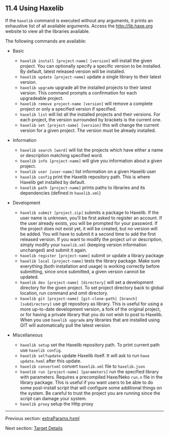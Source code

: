 ## 11.4 Using Haxelib

If the `haxelib` command is executed without any arguments, it prints an exhaustive list of all available arguments. Access the <http://lib.haxe.org> website to view all the libraries available. 

The following commands are available:

* Basic 

    * `haxelib install [project-name] [version]` will install the given project. You can optionally specify a specific version to be installed. By default, latest released version will be installed.
    * `haxelib update [project-name]` update a single library to their latest version. 
    * `haxelib upgrade` upgrade all the installed projects to their latest version. This command prompts a confirmation for each upgradeable project.
    * `haxelib remove project-name [version]` will remove a complete project or only a specified version if specified.
    * `haxelib list` will list all the installed projects and their versions. For each project, the version surrounded by brackets is the current one.
    * `haxelib set [project-name] [version]` this will change the current version for a given project. The version must be already installed.
* Information 

    * `haxelib search [word]` will list the projects which have either a name or description matching specified word.
    * `haxelib info [project-name]` will give you information about a given project.
    * `haxelib user [user-name]` list information on a given Haxelib user
    * `haxelib config` print the Haxelib repository path. This is where Haxelib get installed by default.
    * `haxelib path [project-name]` prints paths to libraries and its dependencies (defined in `haxelib.xml`)
* Development 

    * `haxelib submit [project.zip]` submits a package to Haxelib. If the user name is unknown, you'll be first asked to register an account. If the user already exists, you will be prompted for your password. If the project does not exist yet, it will be created, but no version will be added. You will have to submit it a second time to add the first released version. If you want to modify the project url or description, simply modify your `haxelib.xml` (keeping version information unchanged) and submit it again.
    * `haxelib register [project-name]` submit or update a library package
    * `haxelib local [project-name]` tests the library package. Make sure everything (both installation and usage) is working correctly before submitting, since once submitted, a given version cannot be updated.
    * `haxelib dev [project-name] [directory]` will set a development directory for the given project. To set project directory back to global location, run command and omit directory.
    * `haxelib git [project-name] [git-clone-path] [branch] [subdirectory]` use git repository as library. This is useful for using a more up-to-date development version, a fork of the original project, or for having a private library that you do not wish to post to Haxelib. When you use `haxelib upgrade` any libraries that are installed using GIT will automatically pull the latest version.
* Miscellaneous 

    * `haxelib setup` set the Haxelib repository path. To print current path use `haxelib config`.
    * `haxelib selfupdate` update Haxelib itself. It will ask to run `haxe update.hxml` after this update.
    * `haxelib convertxml` convert `haxelib.xml` file to `haxelib.json`
    * `haxelib run [project-name] [parameters]` run the specified library with parameters. Requires  a precompiled Haxe/Neko `run.n` file in the library package. This is useful if you want users to be able to do some post-install script that will configure some additional things on the system. Be careful to trust the project you are running since the script can damage your system.
    * `haxelib proxy` setup the Http proxy

---

Previous section: [extraParams.hxml](haxelib-extraParams.md)

Next section: [Target Details](#)